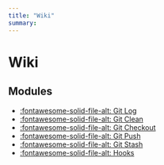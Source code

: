 ```yaml
---
title: "Wiki"
summary:
---
```


Wiki
===

Modules
---

- [:fontawesome-solid-file-alt: Git Log](01-git-log.md)
- [:fontawesome-solid-file-alt: Git Clean](02-git-clean.md)
- [:fontawesome-solid-file-alt: Git Checkout](03-git-checkout.md)
- [:fontawesome-solid-file-alt: Git Push](04-git-push.md)
- [:fontawesome-solid-file-alt: Git Stash](05-git-stash.md)
- [:fontawesome-solid-file-alt: Hooks](06-hooks.md)
